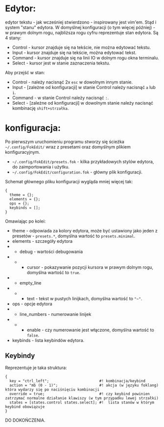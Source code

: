 # Edytor:
edytor tekstu - jak wcześniej stwierdzono - inspirowany jest vim'em.
Stąd i system "stanu" edytora. W domyślnej konfiguracji (o tym więcej później) - w prawym dolnym rogu, najbliższa rogu cyfru reprezentuje stan edytora.
Są 4 stany:
* Control - kursor znajduje się na tekście, nie można edytować tekstu.
* Input - kursor znajduje się na tekście, można edytować tekst.
* Command - kursor znajduje się na linii IO w dolnym rogu okna terminalu.
* Select - kursor jest w stanie zaznaczenia tekstu.

Aby przejść w stan:
* Control - należy nacisnąć 2x `esc` w dowolnym innym stanie.
* Input - [zależne od konfiguracji] w stanie Control należy nacisnąć `a` lub `i`.
* Command - w stanie Control należy nacisnąć `:`.
* Select - [zależne od konfiguracji] w dowolnym stanie należy nacisnąć kombinację `shift+strzałka`.


# konfiguracja:
Po pierwszym uruchomieniu programu stworzy się ścieżka `~/.config/FokEdit/` wraz z presetami oraz domyślnym plikiem konfiguracyjnym.
* `~/.config/FokEdit/presets.fok` - kilka przykładowych stylów edytora, do zaimportowania i użytku.
* `~/.config/FokEdit/configuration.fok` - główny plik konfiguracji.

Schemat głównego pliku konfiguracji wygląda mniej więcej tak:
```fok
{
  theme = {};
  elements = {};
  ops = {};
  keybinds = [];
}
```
Omawiając po kolei:
* theme - odpowiada za kolory edytora, może być ustawiony jako jeden z presetów - `presets.*`, domyślna wartość to `presets.minimal`.
* elements - szczegóły edytora
* * debug - wartości debugowania
* * * cursor - pokazywanie pozycji kursora w prawym dolnym rogu, domyślna wartość to `true`.
* * empty_line
* * * text - tekst w pustych linijkach, domyślna wartość to `"~"`.
* ops - opcje edytora
* * line_numbers - numerowanie linijek
* * * enable - czy numerowanie jest włączone, domyślna wartość to `false`.
* keybinds - lista keybindów edytora.


## Keybindy
Reprezentuje je taka struktura:
```fok
{
  key = "ctrl_left";                       #! kombinacja/keybind
  action = "mb (0 - 1)";                   #! akcja (w języku foklang) która wydarzy się po naciśnięciu kombinacji
  override = true;                         #! czy keybind powinien zatrzymać normalne działanie klawiszy (w tym przypadku lewej strzałki)
  states = [states.control states.select]; #!  lista stanów w którym keybind obowiązuje
}
```

DO DOKOŃCZENIA.
